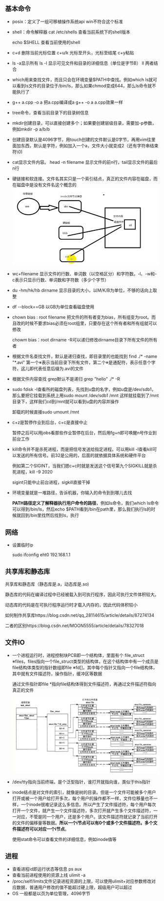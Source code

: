 ## 基本命令

- posix：定义了一组可移植操作系统api   win不符合这个标准

- shell：命令解释器       cat /etc/shells   查看当前系统下的shell版本

  echo $SHELL   查看当前使用的shell

- c+d 删除当前光标位置  c+u/k 光标至开头，光标至结尾   c+y粘贴

- ls -a显示所有  ls -l  显示可见文件和目录的详细信息（单位是字节B）   ll  两者结合

- which用来查找文件，而且只会在环境变量$PATH中查找。例如which ls就可以看到ls文件的目录位于/bin/ls，那么如果chmod变成644，那么ls命令就不能执行了

- g++ a.cpp -o a  把a.cpp编译成a   g++ -o  a   a.cpp效果一样

- tree命令，查看当前目录下的目录树信息

- mkdir创建目录，可以直接创建多个；如果要创建层级目录，需要加-p参数，例如mkdir -p a/b/b

- 创建目录默认是4096字节，用touch创建的文件默认是0字节，再用vim往里面加东西，默认是字符，例如加入一个a，文件大小就变成2（还有字符串结束符\0)

- cat显示文件内容。  head -n  filename 显示文件的前n行，tail显示文件的最后n行

- 硬链接和软连接。文件名其实只是一个索引结点，真正的文件内容在磁盘，而在磁盘中是没有文件名这个概念的![](image/147.jpg)

- wc+filename   显示文件的行数、单词数（以空格区分）和字符数。-l、-w和-c表示只显示行数、单词数和字符数（多少个字节）

- du -hm/hk/hb  dirname   显示目录的大小，以M/K/B为单位，不够的话向上取整

- df --block==GB  以GB为单位查看磁盘使用

- chown  bias : root  filename  把文件的所有者变为bias，所有组变为root。而且改的时候不要求bias必须在root组里，只要存在这个所有者和所有组就可以修改

  chowm bias：root dirname -R可以递归修改dirname目录下所有文件的所有者

- 根据文件名查找文件，默认是递归查找，即目录里的也能找到   find  ./* -name "*.avi"    第一个※表示当前目录下所有文件，第二个※是通配符，表示任意个字符，这儿即代表任意后缀为.avi的文件

- 根据文件内容查找   grep默认不是递归   grep "hello"  ./* -R

- sudo fdisk -l查看所的磁盘列表，先找到u盘的名字，例如u盘是/dev/sdb1，那么要把它挂载到系统上用sudo mount /dev/sdb1    /mnt   这样就挂载到了/mnt目录下，这样我们cd到/mnt就可以看到u盘的内容并操作

  卸载的时候直接sudo umount /mnt

- c+z是暂停作业到后台，c+c是直接中止

  暂停之后可以用jobs看那些作业暂停在后台，然后用fg+n即可唤醒n号作业到前台工作

- kill命令并不是杀死进程，而是把信号发送给指定进程。可以用kill -l查看kill可以发送的所有信号。前32是公用的，后面的就依据具体系统和硬件平台

  例如第二个SIGINT，当我们摁c+c时就是发送这个信号第九个SIGKILL就是杀死进程，kill -9 2020

  sigint只能中止前台进程，sigkill直接干掉

- 环境变量就是一堆路径，告诉机器，你输入的命令到到哪儿去找

  **PATH路径定义了解释器执行用户命令的路径**，例如ls命令，我们which ls命令可以得到/bin/ls，然后echo $PATH看到/bin在path里，那么我们执行ls的时候就回到/bin里找然后找到ls，执行

## 网络

- 设置临时ip

  sudo ifconfig eht0 192.168.1.1

## 共享库和静态库

共享库和静态库（静态库是.a，动态库是.so)

静态库的代码在编译过程中已经被载入到可执行程序，因此可执行文件体积较大。

动态库的代码是在可执行程序运行时才载入内存的，因此代码体积较小

如何制作共享库https://blog.csdn.net/qq_28114615/article/details/87274134

二者的区别https://blog.csdn.net/MOON5555/article/details/78327018

## 文件IO

- 一个进程运行时，进程控制块PCB即一个结构体，里面有个 file_struct  ※files，files指向一个file_struct类型的结构体，在这个结构体中有一个成员是file结构体类型的指针数组即file ※fd[]，其中每个指针又指向一个file结构体，其中就有文件描述符，操作指针，缓冲区等数据

  通过文件指针即file *指向file结构体得到文件描述符，再通过文件描述符指向真正的文件

  ![](image/149.jpg)

- /dev/tty指向当前终端，是个泛型指针，谁打开就指向谁，类似于this指针

- inode结点是对文件的索引，就像是树的目录。但是一个文件可能被多个用户打开或被一个用户给打开多次，每个用户的操作都不一样，文件位移量也不一样，一个inode很难记录这么多信息。所以产生了文件描述符，每个用户每次打开一个文件，就产生一个文件描述符，多次打开就产生多个文件描述符，一一对应，不管是同一个用户，还是多个用户。该文件描述符就记录了当前打开的文件的偏移量等数据。**所以一个i节点可以有0个或多个文件描述符。多个文件描述符可以对应一个i节点**。

  使用stat命令可以查看文件的详细信息，例如inode值等

## 进程

- 查看进程id即运行状态等信息  ps aux
- 查看当前进程使用的资源上线 ulimit -a
- /proc/self/limits文件记录进程资源的上限，可以使用ulimit+对应参数修改对应数据，普通用户修改的值不能超过硬上限，超级用户可以超过
- OS 一般都是以页为单位管理，4096字节
